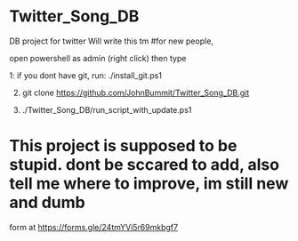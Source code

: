 # Twitter_Song_DB
DB project for twitter
Will write this tm
#for new people, 

open powershell as admin (right click) then type 

1: if you dont have git, run: ./install_git.ps1

2. git clone https://github.com/JohnBummit/Twitter_Song_DB.git

3. ./Twitter_Song_DB/run_script_with_update.ps1


# This project is supposed to be stupid. dont be sccared to add, also tell me where to improve, im still new and dumb
form at https://forms.gle/24tmYVi5r69mkbgf7
